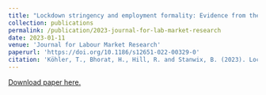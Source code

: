 ```yaml
---
title: "Lockdown stringency and employment formality: Evidence from the COVID-19 pandemic in South Africa"
collection: publications
permalink: /publication/2023-journal-for-lab-market-research
date: 2023-01-11
venue: 'Journal for Labour Market Research'
paperurl: 'https://doi.org/10.1186/s12651-022-00329-0'
citation: 'Köhler, T., Bhorat, H., Hill, R. and Stanwix, B. (2023). Lockdown stringency and employment formality: Evidence from the COVID-19 pandemic in South Africa. Journal for Labour Market Research, 57(3): 1-28.'
---
```

[Download paper here.](https://labourmarketresearch.springeropen.com/counter/pdf/10.1186/s12651-022-00329-0.pdf)




